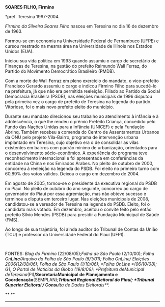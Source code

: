 **SOARES FILHO, Firmino**

\*pref. Teresina 1997-2004.

*Firmino da Silveira Soares Filho* nasceu em Teresina no dia 16 de
dezembro de 1963.

Formou-se em economia na Universidade Federal de Pernambuco (UFPE) e
cursou mestrado na mesma área na Universidade de Illinois nos Estados
Unidos (EUA).

Iniciou sua vida política em 1993 quando assumiu o cargo de secretário
de Finanças de Teresina, na gestão do prefeito Raimundo Wall Ferraz, do
Partido do Movimento Democrático Brasileiro (PMDB).

Com a morte de Wall Ferraz em pleno exercício do mandato, o
vice-prefeito Francisco Gerardo assumiu o cargo e indicou Firmino Filho
para sucedê-lo na prefeitura, já que não era permitida reeleição.
Filiado ao Partido da Social Democracia Brasileira (PSDB), nas eleições
municipais de 1996 disputou pela primeira vez o cargo de prefeito de
Teresina na legenda do partido. Vitorioso, foi o mais novo prefeito
eleito do município.

Durante seu mandato direcionou seu trabalho ao atendimento à infância e
à adolescência, o que lhe rendeu o prêmio Prefeito Criança, concedido
pelo Fundo das Nações Unidas para a Infância (UNICEF) e pela Fundação
Abrinq. Também recebeu a comenda do Centro de Assentamentos Urbanos da
ONU pelo projeto Vila-Bairro, programa de intervenção urbana implantado
em Teresina, cujo objetivo era o de consolidar as vilas existentes em
bairros com padrão mínimo de urbanização, orientados para o
desenvolvimento sócio-econômico. A experiência do programa teve
reconhecimento internacional e foi apresentada em conferências da
entidade na China e nos Emirados Árabes. No pleito de outubro de 2000,
concorreu à reeleição na legenda do PSDB. Foi eleito no primeiro turno
com 60,89% dos votos válidos. Deixou o cargo em dezembro de 2004.

Em agosto de 2005, tornou-se o presidente da executiva regional do PSDB
no Piauí. No pleito de outubro do ano seguinte, concorreu ao cargo de
governador do Piauí por essa agremiação, mas não obteve sucesso e
terminou a disputa em terceiro lugar. Nas eleições municipais de 2008,
candidatou-se a vereador de Teresina na legenda do PSDB. Eleito, foi o
candidato mais votado. Em dezembro, aceitou o convite feito pelo então
prefeito Sílvio Mendes (PSDB) para presidir a Fundação Municipal de
Saúde (FMS).

Ao longo de sua trajetória, foi ainda auditor do Tribunal de Contas da
União (TCU) e professor da Universidade Federal do Piauí (UFPI).

 

FONTES: *Blog do Firmino* (22/08/05);*Folha de São Paulo* (2/10/00);
*Folha On**Line**/**Arquivo da Folha de São Paulo* (6/1/01); *Folha
OnLine/ Eleições 2006*(12/08/06); *Folha de São Paulo* (1/10/06); *Folha
OnLine *(06/10/08); *G1, O Portal de Notícias da Globo* (19/8/06);
*Prefeitura de**Municipal de**Teresina**(PI)**/**Secretaria**Municipal
de Planejamento e Coordenação**(SEMPLAN)*;***Tribunal Regional Eleitoral
do Piauí*; *Tribunal Superior Eleitoral / Consu**lta de Dados
Eleitorais**.*

** **

* * * * *
